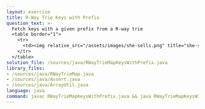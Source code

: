 ```yaml
---
layout: exercise
title: R-Way Trie Keys with Prefix
question_text: >-
  Fetch keys with a given prefix from a R-way trie
  <table border="1">
    <tr>
      <td><img relative_src="/assets/images/she-sells.png" title="she-sells" style="height:70%; width:auto;"></td>
    </tr>
  </table>
solution_file: /sources/java/RWayTrieMapKeysWithPrefix.java
library_files:
- /sources/java/RWayTrieMap.java
- /sources/java/Assert.java
- /sources/java/ArrayUtil.java
language: java
command: javac RWayTrieMapKeysWithPrefix.java && java RWayTrieMapKeysWithPrefix
---
```


